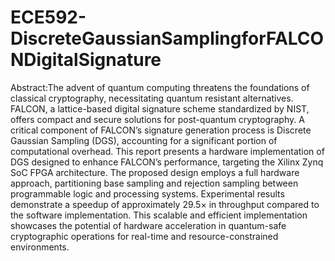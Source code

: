 # ECE592-DiscreteGaussianSamplingforFALCONDigitalSignature
 Abstract:The advent of quantum computing threatens the foundations of classical cryptography, necessitating quantum resistant alternatives. FALCON, a lattice-based digital signature scheme standardized by NIST, offers compact and secure solutions for post-quantum cryptography. A critical component of FALCON’s signature generation process is Discrete Gaussian Sampling (DGS), accounting for a significant portion of computational overhead. This report presents a hardware implementation of DGS designed to enhance FALCON’s performance, targeting the Xilinx Zynq SoC FPGA architecture. The proposed design employs a full hardware approach, partitioning base sampling and rejection sampling between programmable logic and processing systems. Experimental results demonstrate a speedup of approximately 29.5× in throughput compared to the software implementation. This scalable and efficient implementation showcases the potential of hardware acceleration in quantum-safe cryptographic operations for real-time and resource-constrained environments.
